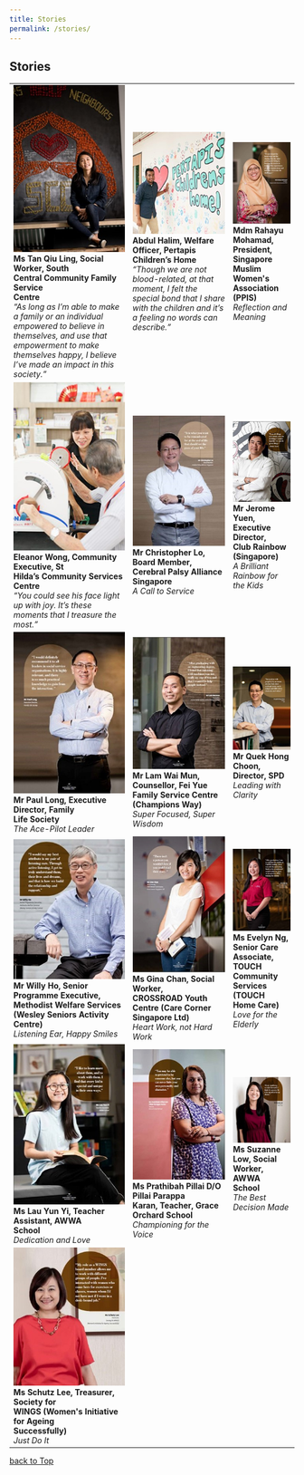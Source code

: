 ```yaml
---
title: Stories
permalink: /stories/
---
```

## Stories

|  |  |  |  
|--|--|--|
|[![Ms Tan Qiu Ling](/images/stories/mainpage/ms-tan-qiu-ling-1.jpg "View Story")](ms-tan-qiu-ling)<br>**Ms Tan Qiu Ling, Social Worker, South <br> Central Community Family Service <br>Centre**<br>*“As long as I’m able to make a family or an individual empowered to believe in themselves, and use that empowerment to make themselves happy, I believe I’ve made an impact in this society.”*| [![Mr Abdul Halim](/images/stories/mainpage/mr-abdul-halim.jpg "View Story")](mr-abdul-halim)<br>**Abdul Halim, Welfare Officer, Pertapis<br> Children’s Home**<br>*“Though we are not blood-related, at that moment, I felt the special bond that I share with the children and it’s a feeling no words can describe.”*   |[![Mdm Rahayu Mohamad](/images/stories/mainpage/mdm-rahayu-mohamad.jpg "View Story")](mdm-rahayu-mohamad)<br>**Mdm Rahayu Mohamad, President, <br>Singapore Muslim Women's Association (PPIS)**<br>*Reflection and Meaning*| 
|[![Ms Eleanor Wong](/images/stories/mainpage/ms-eleanor-wong.jpg "View Story")](ms-eleanor-wong)<br>**Eleanor Wong, Community Executive, St<br> Hilda’s Community Services Centre**<br>*“You could see his face light up with joy. It’s these moments that I treasure the most.”* | [![Mr Christopher Lo](/images/stories/mainpage/mr-christopher-lo.jpg "View Story")](mr-christopher-lo)<br>**Mr Christopher Lo, Board Member, <br>Cerebral Palsy Alliance Singapore**<br>*A Call to Service* | [![Mr Jerome Yuen](/images/stories/mainpage/mr-jerome-yuen.jpg "View Story")](mr-jerome-yuen)<br>**Mr Jerome Yuen, Executive Director, <br>Club Rainbow (Singapore)**<br>*A Brilliant Rainbow for the Kids* | 
|[![Mr Paul-Long](/images/stories/mainpage/mr-paul-long.jpg "View Story")](mr-paul-long)<br>**Mr Paul Long, Executive Director, Family<br> Life Society**<br>*The Ace-Pilot Leader* |[![Mr Lam Wai Mun](/images/stories/mainpage/mr-lam-wai-mun.jpg "View Story")](mr-lam-wai-mun)<br>**Mr Lam Wai Mun, Counsellor, Fei Yue<br> Family Service Centre (Champions Way)**<br>*Super Focused, Super Wisdom*  |[![Mr Quek Hong Choon](/images/stories/mainpage/mr-quek-hong-choon.jpg "View Story")](mr-quek-hong-choon)<br>**Mr Quek Hong Choon, Director, SPD**<br>*Leading with Clarity*  |
|[![Mr Willy Ho](/images/stories/mainpage/mr-willy-ho.jpg "View Story")](mr-willy-ho)<br>**Mr Willy Ho, Senior Programme Executive, Methodist Welfare Services (Wesley Seniors Activity Centre)**<br>*Listening Ear, Happy Smiles*|[![Ms Gina Chan](/images/stories/mainpage/ms-gina-chan.jpg "View Story")](ms-gina-chan)<br>**Ms Gina Chan, Social Worker,<br> CROSSROAD Youth Centre (Care Corner<br> Singapore Ltd)**<br>*Heart Work, not Hard Work* |  [![Ms Evelyn Ng](/images/stories/mainpage/ms-evelyn-ng.jpg "View Story")](ms-evelyn-ng)<br>**Ms Evelyn Ng, Senior Care Associate,<br> TOUCH Community Services (TOUCH<br> Home Care)**<br>*Love for the Elderly*|
|[![Ms Lau Yun Yi](/images/stories/mainpage/ms-lau-yun-yi.jpg "View Story")](ms-lau-yun-yi)<br>**Ms Lau Yun Yi, Teacher Assistant, AWWA<br> School**<br>*Dedication and Love*| [![Ms Prathibah Pillai D/O Pillai Parappa Karan](/images/stories/mainpage/ms-prathibah-pillai-d-o-pillai-parappa-karan.jpg "View Story")](ms-prathibah-pillai-d-o-pillai-parappa-karan)<br>**Ms Prathibah Pillai D/O Pillai Parappa<br> Karan, Teacher, Grace Orchard School**<br>*Championing for the Voice* |[![Ms Suzanne Low](/images/stories/mainpage/ms-suzanne-low.jpg "View Story")](ms-suzanne-low)<br>**Ms Suzanne Low, Social Worker, AWWA<br> School**<br>*The Best Decision Made*  |
|[![Ms Schutz Lee](/images/stories/mainpage/ms-schutz-lee.jpg "View Story")](ms-schutz-lee)<br>**Ms Schutz Lee, Treasurer, Society for<br> WINGS (Women's Initiative for Ageing <br>Successfully)**<br>*Just Do It*|  |  |


[back to Top](#stories)
